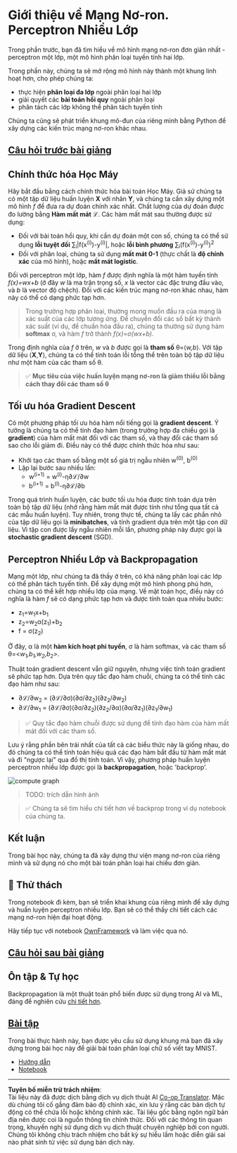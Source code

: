 <!--
CO_OP_TRANSLATOR_METADATA:
{
  "original_hash": "186bf7eeab776b36f557357ea56d4751",
  "translation_date": "2025-08-29T12:34:28+00:00",
  "source_file": "lessons/3-NeuralNetworks/04-OwnFramework/README.md",
  "language_code": "vi"
}
-->
# Giới thiệu về Mạng Nơ-ron. Perceptron Nhiều Lớp

Trong phần trước, bạn đã tìm hiểu về mô hình mạng nơ-ron đơn giản nhất - perceptron một lớp, một mô hình phân loại tuyến tính hai lớp.

Trong phần này, chúng ta sẽ mở rộng mô hình này thành một khung linh hoạt hơn, cho phép chúng ta:

* thực hiện **phân loại đa lớp** ngoài phân loại hai lớp  
* giải quyết các **bài toán hồi quy** ngoài phân loại  
* phân tách các lớp không thể phân tách tuyến tính  

Chúng ta cũng sẽ phát triển khung mô-đun của riêng mình bằng Python để xây dựng các kiến trúc mạng nơ-ron khác nhau.

## [Câu hỏi trước bài giảng](https://red-field-0a6ddfd03.1.azurestaticapps.net/quiz/104)

## Chính thức hóa Học Máy

Hãy bắt đầu bằng cách chính thức hóa bài toán Học Máy. Giả sử chúng ta có một tập dữ liệu huấn luyện **X** với nhãn **Y**, và chúng ta cần xây dựng một mô hình *f* để đưa ra dự đoán chính xác nhất. Chất lượng của dự đoán được đo lường bằng **Hàm mất mát** ℒ. Các hàm mất mát sau thường được sử dụng:

* Đối với bài toán hồi quy, khi cần dự đoán một con số, chúng ta có thể sử dụng **lỗi tuyệt đối** ∑<sub>i</sub>|f(x<sup>(i)</sup>)-y<sup>(i)</sup>|, hoặc **lỗi bình phương** ∑<sub>i</sub>(f(x<sup>(i)</sup>)-y<sup>(i)</sup>)<sup>2</sup>  
* Đối với phân loại, chúng ta sử dụng **mất mát 0-1** (thực chất là **độ chính xác** của mô hình), hoặc **mất mát logistic**.

Đối với perceptron một lớp, hàm *f* được định nghĩa là một hàm tuyến tính *f(x)=wx+b* (ở đây *w* là ma trận trọng số, *x* là vector các đặc trưng đầu vào, và *b* là vector độ chệch). Đối với các kiến trúc mạng nơ-ron khác nhau, hàm này có thể có dạng phức tạp hơn.

> Trong trường hợp phân loại, thường mong muốn đầu ra của mạng là xác suất của các lớp tương ứng. Để chuyển đổi các số bất kỳ thành xác suất (ví dụ, để chuẩn hóa đầu ra), chúng ta thường sử dụng hàm **softmax** σ, và hàm *f* trở thành *f(x)=σ(wx+b)*.

Trong định nghĩa của *f* ở trên, *w* và *b* được gọi là **tham số** θ=⟨*w,b*⟩. Với tập dữ liệu ⟨**X**,**Y**⟩, chúng ta có thể tính toán lỗi tổng thể trên toàn bộ tập dữ liệu như một hàm của các tham số θ.

> ✅ **Mục tiêu của việc huấn luyện mạng nơ-ron là giảm thiểu lỗi bằng cách thay đổi các tham số θ**

## Tối ưu hóa Gradient Descent

Có một phương pháp tối ưu hóa hàm nổi tiếng gọi là **gradient descent**. Ý tưởng là chúng ta có thể tính đạo hàm (trong trường hợp đa chiều gọi là **gradient**) của hàm mất mát đối với các tham số, và thay đổi các tham số sao cho lỗi giảm đi. Điều này có thể được chính thức hóa như sau:

* Khởi tạo các tham số bằng một số giá trị ngẫu nhiên w<sup>(0)</sup>, b<sup>(0)</sup>  
* Lặp lại bước sau nhiều lần:  
    - w<sup>(i+1)</sup> = w<sup>(i)</sup>-η∂ℒ/∂w  
    - b<sup>(i+1)</sup> = b<sup>(i)</sup>-η∂ℒ/∂b  

Trong quá trình huấn luyện, các bước tối ưu hóa được tính toán dựa trên toàn bộ tập dữ liệu (nhớ rằng hàm mất mát được tính như tổng qua tất cả các mẫu huấn luyện). Tuy nhiên, trong thực tế, chúng ta lấy các phần nhỏ của tập dữ liệu gọi là **minibatches**, và tính gradient dựa trên một tập con dữ liệu. Vì tập con được lấy ngẫu nhiên mỗi lần, phương pháp này được gọi là **stochastic gradient descent** (SGD).

## Perceptron Nhiều Lớp và Backpropagation

Mạng một lớp, như chúng ta đã thấy ở trên, có khả năng phân loại các lớp có thể phân tách tuyến tính. Để xây dựng một mô hình phong phú hơn, chúng ta có thể kết hợp nhiều lớp của mạng. Về mặt toán học, điều này có nghĩa là hàm *f* sẽ có dạng phức tạp hơn và được tính toán qua nhiều bước:
* z<sub>1</sub>=w<sub>1</sub>x+b<sub>1</sub>  
* z<sub>2</sub>=w<sub>2</sub>α(z<sub>1</sub>)+b<sub>2</sub>  
* f = σ(z<sub>2</sub>)  

Ở đây, α là một **hàm kích hoạt phi tuyến**, σ là hàm softmax, và các tham số θ=<*w<sub>1</sub>,b<sub>1</sub>,w<sub>2</sub>,b<sub>2</sub>*>.

Thuật toán gradient descent vẫn giữ nguyên, nhưng việc tính toán gradient sẽ phức tạp hơn. Dựa trên quy tắc đạo hàm chuỗi, chúng ta có thể tính các đạo hàm như sau:

* ∂ℒ/∂w<sub>2</sub> = (∂ℒ/∂σ)(∂σ/∂z<sub>2</sub>)(∂z<sub>2</sub>/∂w<sub>2</sub>)  
* ∂ℒ/∂w<sub>1</sub> = (∂ℒ/∂σ)(∂σ/∂z<sub>2</sub>)(∂z<sub>2</sub>/∂α)(∂α/∂z<sub>1</sub>)(∂z<sub>1</sub>/∂w<sub>1</sub>)  

> ✅ Quy tắc đạo hàm chuỗi được sử dụng để tính đạo hàm của hàm mất mát đối với các tham số.

Lưu ý rằng phần bên trái nhất của tất cả các biểu thức này là giống nhau, do đó chúng ta có thể tính toán hiệu quả các đạo hàm bắt đầu từ hàm mất mát và đi "ngược lại" qua đồ thị tính toán. Vì vậy, phương pháp huấn luyện perceptron nhiều lớp được gọi là **backpropagation**, hoặc 'backprop'.

<img alt="compute graph" src="images/ComputeGraphGrad.png"/>

> TODO: trích dẫn hình ảnh

> ✅ Chúng ta sẽ tìm hiểu chi tiết hơn về backprop trong ví dụ notebook của chúng ta.

## Kết luận

Trong bài học này, chúng ta đã xây dựng thư viện mạng nơ-ron của riêng mình và sử dụng nó cho một bài toán phân loại hai chiều đơn giản.

## 🚀 Thử thách

Trong notebook đi kèm, bạn sẽ triển khai khung của riêng mình để xây dựng và huấn luyện perceptron nhiều lớp. Bạn sẽ có thể thấy chi tiết cách các mạng nơ-ron hiện đại hoạt động.

Hãy tiếp tục với notebook [OwnFramework](OwnFramework.ipynb) và làm việc qua nó.

## [Câu hỏi sau bài giảng](https://red-field-0a6ddfd03.1.azurestaticapps.net/quiz/204)

## Ôn tập & Tự học

Backpropagation là một thuật toán phổ biến được sử dụng trong AI và ML, đáng để nghiên cứu [chi tiết hơn](https://wikipedia.org/wiki/Backpropagation).

## [Bài tập](lab/README.md)

Trong bài thực hành này, bạn được yêu cầu sử dụng khung mà bạn đã xây dựng trong bài học này để giải bài toán phân loại chữ số viết tay MNIST.

* [Hướng dẫn](lab/README.md)  
* [Notebook](lab/MyFW_MNIST.ipynb)  

---

**Tuyên bố miễn trừ trách nhiệm**:  
Tài liệu này đã được dịch bằng dịch vụ dịch thuật AI [Co-op Translator](https://github.com/Azure/co-op-translator). Mặc dù chúng tôi cố gắng đảm bảo độ chính xác, xin lưu ý rằng các bản dịch tự động có thể chứa lỗi hoặc không chính xác. Tài liệu gốc bằng ngôn ngữ bản địa nên được coi là nguồn thông tin chính thức. Đối với các thông tin quan trọng, khuyến nghị sử dụng dịch vụ dịch thuật chuyên nghiệp bởi con người. Chúng tôi không chịu trách nhiệm cho bất kỳ sự hiểu lầm hoặc diễn giải sai nào phát sinh từ việc sử dụng bản dịch này.